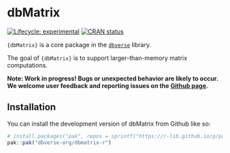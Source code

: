 
<!-- README.md is generated from README.Rmd. Please edit that file -->

# dbMatrix

<!-- badges: start -->

[![Lifecycle:
experimental](https://img.shields.io/badge/lifecycle-experimental-orange.svg)](https://lifecycle.r-lib.org/articles/stages.html#experimental)
[![CRAN
status](https://www.r-pkg.org/badges/version/dbMatrix)](https://CRAN.R-project.org/package=dbMatrix)

<!-- badges: end -->

`{dbMatrix}` is a core package in the
[`dbverse`](https://dbverse-org.github.io/dbverse/) library.

The goal of `{dbMatrix}` is to support larger-than-memory matrix
computations.

**Note: Work in progress! Bugs or unexpected behavior are likely to
occur. We welcome user feedback and reporting issues on the [Github
page](https://github.com/dbverse-org/dbmatrix-r/).**

## Installation

You can install the development version of dbMatrix from Github like so:

``` r
# install.packages("pak", repos = sprintf("https://r-lib.github.io/p/pak/stable/%s/%s/%s", .Platform$pkgType, R.Version()$os, R.Version()$arch))
pak::pak("dbverse-org/dbmatrix-r")
```
